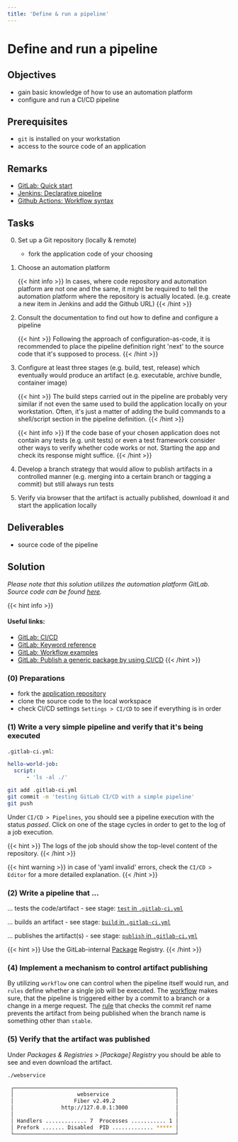 ```yaml
---
title: 'Define & run a pipeline'
---
```



Define and run a pipeline
=========================


## Objectives

* gain basic knowledge of how to use an automation platform
* configure and run a CI/CD pipeline


## Prerequisites

* `git` is installed on your workstation
* access to the source code of an application


## Remarks

* [GitLab: Quick start](https://docs.gitlab.com/ee/ci/quick_start/)
* [Jenkins: Declarative pipeline](https://www.jenkins.io/doc/book/pipeline/syntax/#declarative-pipeline)
* [Github Actions: Workflow syntax](https://docs.github.com/en/actions/reference/workflow-syntax-for-github-actions)


## Tasks

0. Set up a Git repository (locally & remote)

   * fork the application code of your choosing

1. Choose an automation platform 

    {{< hint info >}}
In cases, where code repository and automation platform are not one and the same, it might be
required to tell the automation platform where the repository is actually located. (e.g. create a new
item in Jenkins and add the Github URL)
    {{< /hint >}}

2. Consult the documentation to find out how to define and configure a pipeline  

    {{< hint >}}
Following the approach of configuration-as-code, it is recommended to place the pipeline definition
right 'next' to the source code that it's supposed to process.
    {{< /hint >}}

3. Configure at least three stages (e.g. build, test, release) which eventually would produce an artifact
   (e.g. executable, archive bundle, container image) 

    {{< hint >}}
The build steps carried out in the pipeline are probably very similar if not even the same used to build
the application locally on your workstation. Often, it's just a matter of adding the build commands to a shell/script
section in the pipeline definition.
    {{< /hint >}}

    {{< hint info >}}
If the code base of your chosen application does not contain any tests (e.g. unit tests) or even a test framework 
consider other ways to verify whether code works or not. Starting the app and check its response might suffice.
    {{< /hint >}}

4. Develop a branch strategy that would allow to publish artifacts in a controlled manner (e.g. merging into a certain
   branch or tagging a commit) but still always run tests 

5. Verify via browser that the artifact is actually published, download it and start the application locally


## Deliverables

* source code of the pipeline


## Solution

*Please note that this solution utilizes the automation platform GitLab. Source code
can be found
[here](https://github.com/lucendio/lecture-devops-code/tree/master/tutorials/05_define-and-run-pipeline).*

{{< hint info >}}
#### Useful links:
* [GitLab: CI/CD](https://docs.gitlab.com/ee/ci/README.html)
* [GitLab: Keyword reference](https://docs.gitlab.com/ee/ci/yaml/README.html)
* [GitLab: Workflow examples](https://docs.gitlab.com/ee/ci/yaml/workflow.html)
* [GitLab: Publish a generic package by using CI/CD](https://docs.gitlab.com/ee/user/packages/generic_packages/#publish-a-generic-package-by-using-cicd)
{{< /hint >}}


### (0) Preparations

* fork the [application repository](https://gitlab.bht-berlin.de/fb6-wp11-devops/webservice) 
* clone the source code to the local workspace
* check CI/CD settings `Settings > CI/CD` to see if everything is in order


### (1) Write a very simple pipeline and verify that it's being executed

`.gitlab-ci.yml`:
```yml
hello-world-job:
  script:
      - 'ls -al ./'
```

```bash
git add .gitlab-ci.yml
git commit -m 'testing GitLab CI/CD with a simple pipeline'
git push
```

Under `CI/CD > Pipelines`, you should see a pipeline execution with the status *passed*. Click on one of
the stage cycles in order to get to the log of a job execution. 

{{< hint >}}
The logs of the job should show the top-level content of the repository.
{{< /hint >}}

{{< hint warning >}}
in case of 'yaml invalid' errors, check the `CI/CD > Editor` for a more detailed explanation.
{{< /hint >}}


### (2) Write a pipeline that ...

... tests the code/artifact - see stage:
[`test` in `.gitlab-ci.yml`](https://github.com/lucendio/lecture-devops-code/blob/fa968d5f32fc91649fddb30d8eda9147669a660b/tutorials/05_define-and-run-pipeline/.gitlab-ci.yml#L23:L28)

... builds an artifact - see stage:
[`build` in `.gitlab-ci.yml`](https://github.com/lucendio/lecture-devops-code/blob/fa968d5f32fc91649fddb30d8eda9147669a660b/tutorials/05_define-and-run-pipeline/.gitlab-ci.yml#L31:L43)

... publishes the artifact(s) - see stage:
[`publish` in `.gitlab-ci.yml`](https://github.com/lucendio/lecture-devops-code/blob/fa968d5f32fc91649fddb30d8eda9147669a660b/tutorials/05_define-and-run-pipeline/.gitlab-ci.yml#L46:L67)

{{< hint >}}
Use the GitLab-internal [Package](https://docs.gitlab.com/ee/user/packages/package_registry/) Registry.
{{< /hint >}}


### (4) Implement a mechanism to control artifact publishing

By utilizing `workflow` one can control when the pipeline itself would run, and `rules` define whether a single job will
be executed. The [workflow](https://github.com/lucendio/lecture-devops-code/blob/fa968d5f32fc91649fddb30d8eda9147669a660b/tutorials/05_define-and-run-pipeline/.gitlab-ci.yml#L1:L12)
makes sure, that the pipeline is triggered either by a commit to a branch or a change in a merge request.
The [rule](https://github.com/lucendio/lecture-devops-code/blob/fa968d5f32fc91649fddb30d8eda9147669a660b/tutorials/05_define-and-run-pipeline/.gitlab-ci.yml#L49:L50)
that checks the commit ref name prevents the artifact from being published when the branch name is something other than
`stable`.

### (5) Verify that the artifact was published

Under *Packages & Registries > [Package] Registry* you should be able to see and even
download the artifact.

```bash
./webservice 

 ┌───────────────────────────────────────────────────┐ 
 │                    webservice                     │ 
 │                   Fiber v2.49.2                   │ 
 │               http://127.0.0.1:3000               │ 
 │                                                   │ 
 │ Handlers ............. 7  Processes ........... 1 │ 
 │ Prefork ....... Disabled  PID ............. ***** │ 
 └───────────────────────────────────────────────────┘ 

```
